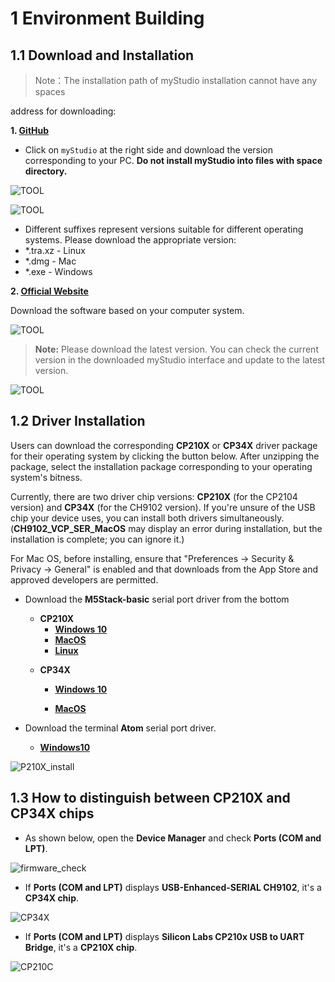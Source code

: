 # 1 Environment Building

## 1.1 Download and Installation

>Note：The installation path of myStudio installation cannot have any spaces

address for downloading:

**1. [GitHub](https://github.com/elephantrobotics/myStudio)**

* Click on `myStudio`  at the right side and download the version corresponding to your PC. **Do not install myStudio into files with space directory.** 

![TOOL](../../resources/7-BasicFunctionApplication/7.1/7.1-2.png)

![TOOL](../../resources/7-BasicFunctionApplication/7.1/7.1-3.png)

* Different suffixes represent versions suitable for different operating systems. Please download the appropriate version:
* *.tra.xz - Linux
* *.dmg - Mac
* *.exe - Windows

**2. [Official Website](https://www.elephantrobotics.com/download/)**

Download the software based on your computer system.

![TOOL](../../resources/7-BasicFunctionApplication/7.1/7.1-4.png)

> **Note:** Please download the latest version. You can check the current version in the downloaded myStudio interface and update to the latest version.

![TOOL](../../resources/7-BasicFunctionApplication/7.1/7.1-5.png)

## 1.2 Driver Installation

Users can download the corresponding **CP210X** or **CP34X** driver package for their operating system by clicking the button below. After unzipping the package, select the installation package corresponding to your operating system's bitness.

Currently, there are two driver chip versions: **CP210X** (for the CP2104 version) and **CP34X** (for the CH9102 version). If you're unsure of the USB chip your device uses, you can install both drivers simultaneously. (**CH9102_VCP_SER_MacOS** may display an error during installation, but the installation is complete; you can ignore it.)

For Mac OS, before installing, ensure that "Preferences -> Security & Privacy -> General" is enabled and that downloads from the App Store and approved developers are permitted.

- Download the **M5Stack-basic** serial port driver from the bottom

  - **CP210X**
    - [ **Windows 10** ](https://download.elephantrobotics.com/software/drivers/CP210x_VCP_Windows.zip)
    - [ **MacOS** ](https://download.elephantrobotics.com/software/drivers/CP210x_VCP_MacOS.zip)
    - [ **Linux** ](https://download.elephantrobotics.com/software/drivers/CP210x_VCP_Linux.zip)

  * **CP34X**

    - [ **Windows 10** ](https://download.elephantrobotics.com/software/drivers/CH9102_VCP_SER_Windows.exe)

    - [ **MacOS** ](https://download.elephantrobotics.com/software/drivers/CH9102_VCP_MacOS.zip)

- Download the terminal **Atom** serial port driver.
  - [ **Windows10** ](https://download.elephantrobotics.com/software/drivers/CDM21228_Setup.zip)


![P210X_install](../../resources/7-BasicFunctionApplication/7.1/CP210X_install.gif)

## 1.3 How to distinguish between CP210X and CP34X chips

- As shown below, open the **Device Manager** and check **Ports (COM and LPT)**.

![firmware_check](../../resources/7-BasicFunctionApplication/7.1/firmware_check.gif)

* If **Ports (COM and LPT)** displays **USB-Enhanced-SERIAL CH9102**, it's a **CP34X chip**.

![CP34X](../../resources/7-BasicFunctionApplication/7.1/CP34X.png)

* If **Ports (COM and LPT)** displays **Silicon Labs CP210x USB to UART Bridge**, it's a **CP210X chip**.

![CP210C](../../resources/7-BasicFunctionApplication/7.1/CP210X.png)

